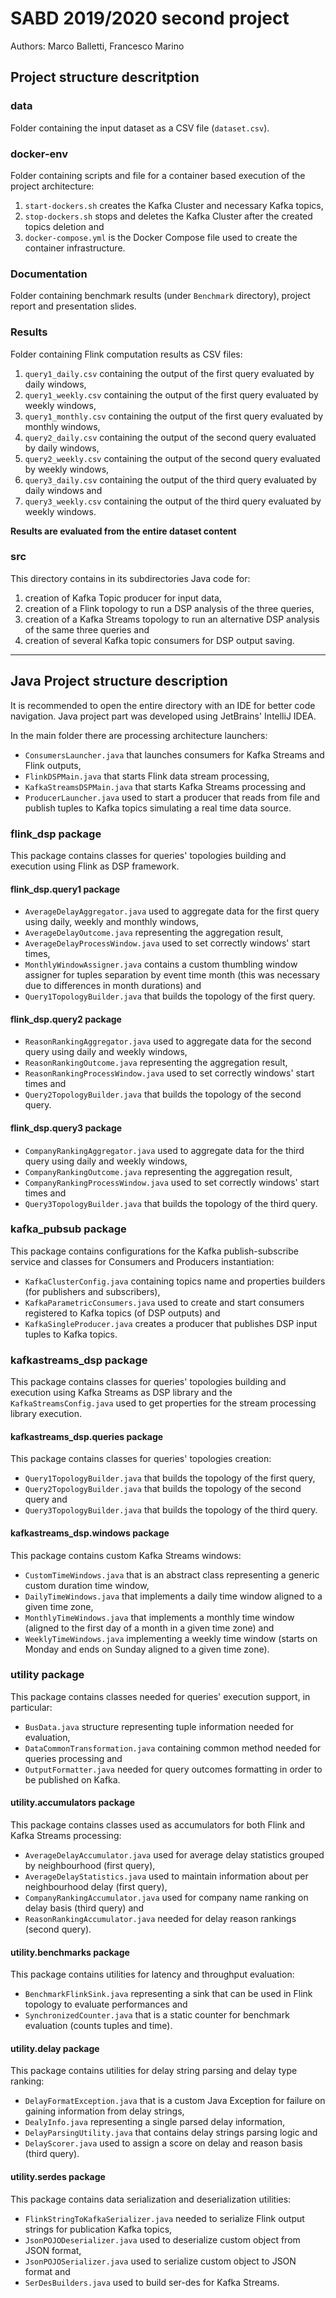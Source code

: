 # SABD 2019/2020 second project
Authors: Marco Balletti, Francesco Marino

<h2>Project structure descritption</h2>

### data

Folder containing the input dataset as a CSV file (`dataset.csv`).

### docker-env

Folder containing scripts and file for a container based execution of the project architecture:

1. `start-dockers.sh` creates the Kafka Cluster and necessary Kafka topics,
2. `stop-dockers.sh` stops and deletes the Kafka Cluster after the created topics deletion and
3. `docker-compose.yml` is the Docker Compose file used to create the container infrastructure.

### Documentation

Folder containing benchmark results (under `Benchmark` directory), project report and presentation slides.

### Results

Folder containing Flink computation results as CSV files:

1. `query1_daily.csv` containing the output of the first query evaluated by daily windows,
2. `query1_weekly.csv` containing the output of the first query evaluated by weekly windows,
3. `query1_monthly.csv` containing the output of the first query evaluated by monthly windows,
4. `query2_daily.csv` containing the output of the second query evaluated by daily windows,
5. `query2_weekly.csv` containing the output of the second query evaluated by weekly windows,
6. `query3_daily.csv` containing the output of the third query evaluated by daily windows and
7. `query3_weekly.csv` containing the output of the third query evaluated by weekly windows.

**Results are evaluated from the entire dataset content**

### src

This directory contains in its subdirectories Java code for:

1. creation of Kafka Topic producer for input data,
2. creation of a Flink topology to run a DSP analysis of the three queries,
3. creation of a Kafka Streams topology to run an alternative DSP analysis of the same three queries and
4. creation of several Kafka topic consumers for DSP output saving.

---

<h2>Java Project structure description</h2>

It is recommended to open the entire directory with an IDE for better code navigation. Java project part was developed using JetBrains' IntelliJ IDEA.

In the main folder there are processing architecture launchers:

* `ConsumersLauncher.java` that launches consumers for Kafka Streams and Flink outputs,
* `FlinkDSPMain.java` that starts Flink data stream processing,
* `KafkaStreamsDSPMain.java` that starts Kafka Streams processing and
* `ProducerLauncher.java` used to start a producer that reads from file and publish tuples to Kafka topics simulating a real time data source.

### flink_dsp package

This package contains classes for queries' topologies building and execution using Flink as DSP framework.

#### flink_dsp.query1 package

* `AverageDelayAggregator.java` used to aggregate data for the first query using daily, weekly and monthly windows,
* `AverageDelayOutcome.java` representing the aggregation result,
* `AverageDelayProcessWindow.java` used to set correctly windows' start times,
* `MonthlyWindowAssigner.java` contains a custom thumbling window assigner for tuples separation by event time month (this was necessary due to differences in month durations) and
* `Query1TopologyBuilder.java` that builds the topology of the first query.

#### flink_dsp.query2 package

* `ReasonRankingAggregator.java` used to aggregate data for the second query using daily and weekly windows,
* `ReasonRankingOutcome.java` representing the aggregation result,
* `ReasonRankingProcessWindow.java` used to set correctly windows' start times and
* `Query2TopologyBuilder.java` that builds the topology of the second query.

#### flink_dsp.query3 package

* `CompanyRankingAggregator.java` used to aggregate data for the third query using daily and weekly windows,
* `CompanyRankingOutcome.java` representing the aggregation result,
* `CompanyRankingProcessWindow.java` used to set correctly windows' start times and
* `Query3TopologyBuilder.java` that builds the topology of the third query.

### kafka_pubsub package

This package contains configurations for the Kafka publish-subscribe service and classes for Consumers and Producers instantiation:

* `KafkaClusterConfig.java` containing topics name and properties builders (for publishers and subscribers),
* `KafkaParametricConsumers.java` used to create and start consumers registered to Kafka topics (of DSP outputs) and
* `KafkaSingleProducer.java` creates a producer that publishes DSP input tuples to Kafka topics.

### kafkastreams_dsp package

This package contains classes for queries' topologies building and execution using Kafka Streams as DSP library and the `KafkaStreamsConfig.java` used to get properties for the stream processing library execution.

#### kafkastreams_dsp.queries package

This package contains classes for queries' topologies creation:

* `Query1TopologyBuilder.java` that builds the topology of the first query,
* `Query2TopologyBuilder.java` that builds the topology of the second query and
* `Query3TopologyBuilder.java` that builds the topology of the third query.

#### kafkastreams_dsp.windows package

This package contains custom Kafka Streams windows:

* `CustomTimeWindows.java` that is an abstract class representing a generic custom duration time window,
* `DailyTimeWindows.java` that implements a daily time window aligned to a given time zone,
* `MonthlyTimeWindows.java` that implements a monthly time window (aligned to the first day of a month in a given time zone) and
* `WeeklyTimeWindows.java` implementing a weekly time window (starts on Monday and ends on Sunday aligned to a given time zone).

### utility package

This package contains classes needed for queries' execution support, in particular:

* `BusData.java` structure representing tuple information needed for evaluation,
* `DataCommonTransformation.java` containing common method needed for queries processing and
* `OutputFormatter.java` needed for query outcomes formatting in order to be published on Kafka.

#### utility.accumulators package

This package contains classes used as accumulators for both Flink and Kafka Streams processing:

* `AverageDelayAccumulator.java` used for average delay statistics grouped by neighbourhood (first query),
* `AverageDelayStatistics.java` used to maintain information about per neighbourhood delay (first query),
* `CompanyRankingAccumulator.java` used for company name ranking on delay basis (third query) and
* `ReasonRankingAccumulator.java` needed for delay reason rankings (second query).

#### utility.benchmarks package

This package contains utilities for latency and throughput evaluation:

* `BenchmarkFlinkSink.java` representing a sink that can be used in Flink topology to evaluate performances and
* `SynchronizedCounter.java` that is a static counter for benchmark evaluation (counts tuples and time).

#### utility.delay package

This package contains utilities for delay string parsing and delay type ranking:

* `DelayFormatException.java` that is a custom Java Exception for failure on gaining information from delay strings,
* `DealyInfo.java` representing a single parsed delay information,
* `DelayParsingUtility.java` that contains delay strings parsing logic and
* `DelayScorer.java` used to assign a score on delay and reason basis (third query).

#### utility.serdes package

This package contains data serialization and deserialization utilities:

* `FlinkStringToKafkaSerializer.java` needed to serialize Flink output strings for publication Kafka topics,
* `JsonPOJODeserializer.java` used to deserialize custom object from JSON format,
* `JsonPOJOSerializer.java` used to serialize custom object to JSON format and
* `SerDesBuilders.java` used to build ser-des for Kafka Streams.